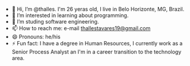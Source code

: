 - 👋 Hi, I’m @thalles. I'm 26 yeras old, I live in Belo Horizonte, MG, Brazil.
- 👀 I’m interested in learning about programming.
- 🌱 I’m studing software engineering.
- 📫 How to reach me: e-mail thallestavares19@gmail.com
- 😄 Pronouns: he/his
- ⚡ Fun fact: I have a degree in Human Resources, I currently work as a Senior Process Analyst an I'm in a career transition to the technology area.

<!---
thavarees/thavarees is a ✨ special ✨ repository because its `README.md` (this file) appears on your GitHub profile.
You can click the Preview link to take a look at your changes.
--->

